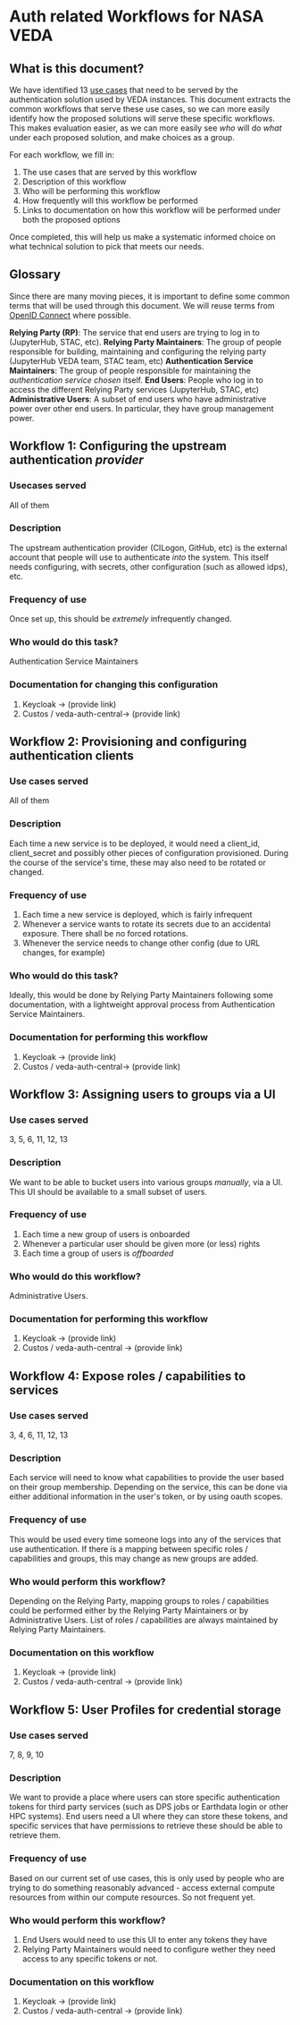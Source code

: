 # Auth related Workflows for NASA VEDA

## What is this document?

We have identified 13 [use cases](https://github.com/NASA-IMPACT/veda-auth-central/labels/use%20case) that need to be served by the authentication solution used by VEDA instances. This document extracts the common workflows that serve these use cases, so we can more easily identify how the proposed solutions will serve these specific workflows. This makes evaluation easier, as we can more easily see *who* will do *what* under each proposed solution, and make choices as a group.

For each workflow, we fill in:

1. The use cases that are served by this workflow
2. Description of this workflow
3. Who will be performing this workflow
4. How frequently will this workflow be performed
5. Links to documentation on how this workflow will be performed under both the proposed options

Once completed, this will help us make a systematic informed choice on what technical solution to pick that meets our needs.

## Glossary

Since there are many moving pieces, it is important to define some common terms that will be used through this document. We will reuse terms from [OpenID Connect](https://openid.net/specs/openid-connect-core-1_0.html#Terminology) where possible.

**Relying Party (RP)**: The service that end users are trying to log in to (JupyterHub, STAC, etc).
**Relying Party Maintainers**: The group of people responsible for building, maintaining and configuring the relying party (JupyterHub VEDA team, STAC team, etc)
**Authentication Service Maintainers**: The group of people responsible for maintaining the *authentication service chosen* itself.
**End Users**: People who log in to access the different Relying Party services (JupyterHub, STAC, etc)
**Administrative Users**: A subset of end users who have administrative power over other end users. In particular, they have group management power.

## Workflow 1: Configuring the upstream authentication *provider*

### Usecases served

All of them

### Description

The upstream authentication provider (CILogon, GitHub, etc) is the external account that people will use to authenticate *into* the system. This itself needs configuring, with secrets, other configuration (such as allowed idps), etc.

### Frequency of use

Once set up, this should be *extremely* infrequently changed.

### Who would do this task?

Authentication Service Maintainers

### Documentation for changing this configuration

1. Keycloak -> (provide link)
2. Custos / veda-auth-central-> (provide link)

## Workflow 2: Provisioning and configuring authentication clients

### Use cases served

All of them

### Description

Each time a new service is to be deployed, it would need a client_id,
client_secret and possibly other pieces of configuration provisioned. During the course of the service's time, these may also need to be rotated or changed.

### Frequency of use

1. Each time a new service is deployed, which is fairly infrequent
2. Whenever a service wants to rotate its secrets due to an accidental exposure. There shall be no forced rotations.
3. Whenever the service needs to change other config (due to URL changes, for example)

### Who would do this task?

Ideally, this would be done by Relying Party Maintainers following some documentation, with a lightweight approval process from Authentication Service Maintainers.

### Documentation for performing this workflow

1. Keycloak -> (provide link)
2. Custos / veda-auth-central-> (provide link)

## Workflow 3: Assigning users to groups via a UI

### Use cases served

3, 5, 6, 11, 12, 13

### Description

We want to be able to bucket users into various groups *manually*, via a UI. This UI should be available to a small subset of users.

### Frequency of use

1. Each time a new group of users is onboarded
2. Whenever a particular user should be given more (or less) rights
3. Each time a group of users is *offboarded*

### Who would do this workflow?

Administrative Users.

### Documentation for performing this workflow

1. Keycloak -> (provide link)
2. Custos / veda-auth-central -> (provide link)

## Workflow 4: Expose roles / capabilities to services

### Use cases served

3, 4, 6, 11, 12, 13

### Description

Each service will need to know what capabilities to provide the user based on their group membership. Depending on the service, this can be done via either additional information in the user's token, or by using oauth scopes.

### Frequency of use

This would be used every time someone logs into any of the services that use authentication. If there is a mapping between specific roles / capabilities and groups, this may change as new groups are added.

### Who would perform this workflow?

Depending on the Relying Party, mapping groups to roles / capabilities could be performed either by the Relying Party Maintainers or by Administrative Users. List of roles / capabilities are always maintained by Relying Party Maintainers.

### Documentation on this workflow

1. Keycloak -> (provide link)
2. Custos / veda-auth-central -> (provide link)


## Workflow 5: User Profiles for credential storage

### Use cases served

7, 8, 9, 10

### Description

We want to provide a place where users can store specific authentication tokens for third party services (such as DPS jobs or Earthdata login or other HPC systems). End users need a UI where they can store these tokens, and specific services that have permissions to retrieve these should be able to retrieve them.

### Frequency of use

Based on our current set of use cases, this is only used by people who are trying to do something reasonably advanced - access external compute resources from within our compute resources. So not frequent yet.

### Who would perform this workflow?

1. End Users would need to use this UI to enter any tokens they have
2. Relying Party Maintainers would need to configure wether they need access to any specific tokens or not.


### Documentation on this workflow

1. Keycloak -> (provide link)
2. Custos / veda-auth-central -> (provide link)